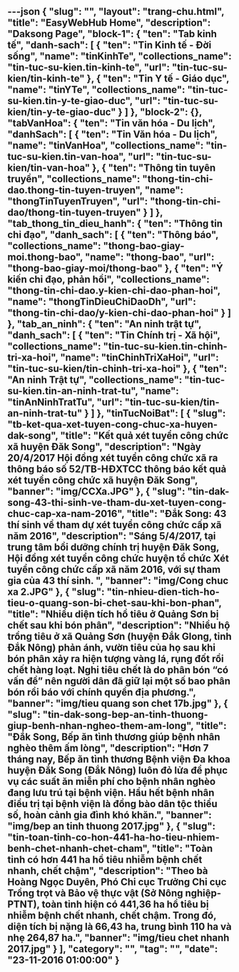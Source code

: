 ---json
{
    "slug": "",
    "layout": "trang-chu.html",
    "title": "EasyWebHub Home",
    "description": "Daksong Page",
    "block-1": {
        "ten": "Tab kinh tế",
        "danh-sach": [
            {
                "ten": "Tin Kinh tế - Đời sống",
                "name": "tinKinhTe",
                "collections_name": "tin-tuc-su-kien.tin-kinh-te",
                "url": "tin-tuc-su-kien/tin-kinh-te"
            },
            {
                "ten": "Tin Y tế - Giáo dục",
                "name": "tinYTe",
                "collections_name": "tin-tuc-su-kien.tin-y-te-giao-duc",
                "url": "tin-tuc-su-kien/tin-y-te-giao-duc"
            }
        ]
    },
    "block-2": {},
    "tabVanHoa": {
        "ten": "Tin văn hóa - Du lịch",
        "danhSach": [
            {
                "ten": "Tin Văn hóa - Du lịch",
                "name": "tinVanHoa",
                "collections_name": "tin-tuc-su-kien.tin-van-hoa",
                "url": "tin-tuc-su-kien/tin-van-hoa"
            },
            {
                "ten": "Thông tin tuyên truyền",
                "collections_name": "thong-tin-chi-dao.thong-tin-tuyen-truyen",
                "name": "thongTinTuyenTruyen",
                "url": "thong-tin-chi-dao/thong-tin-tuyen-truyen"
            }
        ]
    },
    "tab_thong_tin_dieu_hanh": {
        "ten": "Thông tin chỉ đạo",
        "danh_sach": [
            {
                "ten": "Thông báo",
                "collections_name": "thong-bao-giay-moi.thong-bao",
                "name": "thong-bao",
                "url": "thong-bao-giay-moi/thong-bao"
            },
            {
                "ten": "Ý kiến chỉ đạo, phản hồi",
                "collections_name": "thong-tin-chi-dao.y-kien-chi-dao-phan-hoi",
                "name": "thongTinDieuChiDaoDh",
                "url": "thong-tin-chi-dao/y-kien-chi-dao-phan-hoi"
            }
        ]
    },
    "tab_an_ninh": {
        "ten": "An ninh trật tự",
        "danh_sach": [
            {
                "ten": "Tin Chính trị - Xã hội",
                "collections_name": "tin-tuc-su-kien.tin-chinh-tri-xa-hoi",
                "name": "tinChinhTriXaHoi",
                "url": "tin-tuc-su-kien/tin-chinh-tri-xa-hoi"
            },
            {
                "ten": "An ninh Trật tự",
                "collections_name": "tin-tuc-su-kien.tin-an-ninh-trat-tu",
                "name": "tinAnNinhTratTu",
                "url": "tin-tuc-su-kien/tin-an-ninh-trat-tu"
            }
        ]
    },
    "tinTucNoiBat": [
        {
            "slug": "tb-ket-qua-xet-tuyen-cong-chuc-xa-huyen-dak-song",
            "title": "Kết quả xét tuyển công chức xã huyện Đăk Song",
            "description": "Ngày 20/4/2017 Hội đồng xét tuyển công chức xã ra thông báo số 52/TB-HĐXTCC thông báo kết quả xét tuyển công chức xã huyện Đăk Song",
            "banner": "img/CCXa.JPG"
        },
        {
            "slug": "tin-dak-song-43-thi-sinh-ve-tham-du-xet-tuyen-cong-chuc-cap-xa-nam-2016",
            "title": "Đắk Song: 43 thí sinh về tham dự xét tuyển công chức cấp xã năm 2016",
            "description": "Sáng 5/4/2017, tại trung tâm bồi dưỡng chính trị huyện Đăk Song, Hội đồng xét tuyển công chức huyện tổ chức Xét tuyển công chức cấp xã năm 2016, với sự tham gia của 43 thí sinh. ",
            "banner": "img/Cong chuc xa 2.JPG"
        },
        {
            "slug": "tin-nhieu-dien-tich-ho-tieu-o-quang-son-bi-chet-sau-khi-bon-phan",
            "title": "Nhiều diện tích hồ tiêu ở Quảng Sơn bị chết sau khi bón phân",
            "description": "Nhiều hộ trồng tiêu ở xã Quảng Sơn (huyện Đắk Glong, tỉnh Đắk Nông) phản ánh, vườn tiêu của họ sau khi bón phân xảy ra hiện tượng vàng lá, rụng đốt rồi chết hàng loạt. Nghi tiêu chết là do phân bón “có vấn đề” nên người dân đã giữ lại một số bao phân bón rồi báo với chính quyền địa phương.",
            "banner": "img/tieu quang son chet 17b.jpg"
        },
        {
            "slug": "tin-dak-song-bep-an-tinh-thuong-giup-benh-nhan-ngheo-them-am-long",
            "title": "Đắk Song, Bếp ăn tình thương giúp bệnh nhân nghèo thêm ấm lòng",
            "description": "Hơn 7 tháng nay, Bếp ăn tình thương Bệnh viện Đa khoa huyện Đắk Song (Đắk Nông) luôn đỏ lửa để phục vụ các suất ăn miễn phí cho bệnh nhân nghèo đang lưu trú tại bệnh viện. Hầu hết bệnh nhân điều trị tại bệnh viện là đồng bào dân tộc thiểu số, hoàn cảnh gia đình khó khăn.",
            "banner": "img/bep an tinh thuong 2017.jpg"
        },
        {
            "slug": "tin-toan-tinh-co-hon-441-ha-ho-tieu-nhiem-benh-chet-nhanh-chet-cham",
            "title": "Toàn tỉnh có hơn 441 ha hồ tiêu nhiễm bệnh chết nhanh, chết chậm",
            "description": "Theo bà Hoàng Ngọc Duyên, Phó Chi cục Trưởng Chi cục Trồng trọt và Bảo vệ thực vật (Sở Nông nghiệp-PTNT), toàn tỉnh hiện có 441,36 ha hồ tiêu bị nhiễm bệnh chết nhanh, chết chậm. Trong đó, diện tích bị nặng là 66,43 ha, trung bình 110 ha và nhẹ 264,87 ha.",
            "banner": "img/tieu chet nhanh 2017.jpg"
        }
    ],
    "category": "",
    "tag": "",
    "date": "23-11-2016 01:00:00"
}
---
